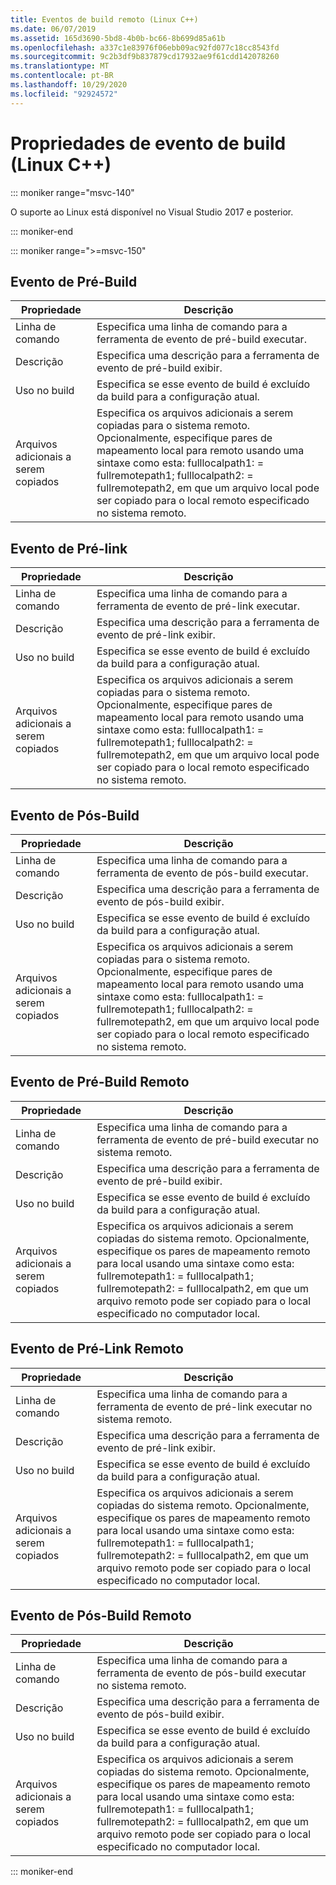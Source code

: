 ```yaml
---
title: Eventos de build remoto (Linux C++)
ms.date: 06/07/2019
ms.assetid: 165d3690-5bd8-4b0b-bc66-8b699d85a61b
ms.openlocfilehash: a337c1e83976f06ebb09ac92fd077c18cc8543fd
ms.sourcegitcommit: 9c2b3df9b837879cd17932ae9f61cdd142078260
ms.translationtype: MT
ms.contentlocale: pt-BR
ms.lasthandoff: 10/29/2020
ms.locfileid: "92924572"
---
```

# <a name="build-event-properties-linux-c"></a>Propriedades de evento de build (Linux C++)

::: moniker range="msvc-140"

O suporte ao Linux está disponível no Visual Studio 2017 e posterior.

::: moniker-end

::: moniker range=">=msvc-150"

## <a name="pre-build-event"></a>Evento de Pré-Build

| Propriedade | Descrição |
|--|--|
| Linha de comando | Especifica uma linha de comando para a ferramenta de evento de pré-build executar. |
| Descrição | Especifica uma descrição para a ferramenta de evento de pré-build exibir. |
| Uso no build | Especifica se esse evento de build é excluído da build para a configuração atual. |
| Arquivos adicionais a serem copiados | Especifica os arquivos adicionais a serem copiadas para o sistema remoto. Opcionalmente, especifique pares de mapeamento local para remoto usando uma sintaxe como esta: fulllocalpath1: = fullremotepath1; fulllocalpath2: = fullremotepath2, em que um arquivo local pode ser copiado para o local remoto especificado no sistema remoto. |

## <a name="pre-link-event"></a>Evento de Pré-link

| Propriedade | Descrição |
|--|--|
| Linha de comando | Especifica uma linha de comando para a ferramenta de evento de pré-link executar. |
| Descrição | Especifica uma descrição para a ferramenta de evento de pré-link exibir. |
| Uso no build | Especifica se esse evento de build é excluído da build para a configuração atual. |
| Arquivos adicionais a serem copiados | Especifica os arquivos adicionais a serem copiadas para o sistema remoto. Opcionalmente, especifique pares de mapeamento local para remoto usando uma sintaxe como esta: fulllocalpath1: = fullremotepath1; fulllocalpath2: = fullremotepath2, em que um arquivo local pode ser copiado para o local remoto especificado no sistema remoto. |

## <a name="post-build-event"></a>Evento de Pós-Build

| Propriedade | Descrição |
|--|--|
| Linha de comando | Especifica uma linha de comando para a ferramenta de evento de pós-build executar. |
| Descrição | Especifica uma descrição para a ferramenta de evento de pós-build exibir. |
| Uso no build | Especifica se esse evento de build é excluído da build para a configuração atual. |
| Arquivos adicionais a serem copiados | Especifica os arquivos adicionais a serem copiadas para o sistema remoto. Opcionalmente, especifique pares de mapeamento local para remoto usando uma sintaxe como esta: fulllocalpath1: = fullremotepath1; fulllocalpath2: = fullremotepath2, em que um arquivo local pode ser copiado para o local remoto especificado no sistema remoto. |

## <a name="remote-pre-build-event"></a>Evento de Pré-Build Remoto

| Propriedade | Descrição |
|--|--|
| Linha de comando | Especifica uma linha de comando para a ferramenta de evento de pré-build executar no sistema remoto. |
| Descrição | Especifica uma descrição para a ferramenta de evento de pré-build exibir. |
| Uso no build | Especifica se esse evento de build é excluído da build para a configuração atual. |
| Arquivos adicionais a serem copiados | Especifica os arquivos adicionais a serem copiadas do sistema remoto. Opcionalmente, especifique os pares de mapeamento remoto para local usando uma sintaxe como esta: fullremotepath1: = fulllocalpath1; fullremotepath2: = fulllocalpath2, em que um arquivo remoto pode ser copiado para o local especificado no computador local. |

## <a name="remote-pre-link-event"></a>Evento de Pré-Link Remoto

| Propriedade | Descrição |
|--|--|
| Linha de comando | Especifica uma linha de comando para a ferramenta de evento de pré-link executar no sistema remoto. |
| Descrição | Especifica uma descrição para a ferramenta de evento de pré-link exibir. |
| Uso no build | Especifica se esse evento de build é excluído da build para a configuração atual. |
| Arquivos adicionais a serem copiados | Especifica os arquivos adicionais a serem copiadas do sistema remoto. Opcionalmente, especifique os pares de mapeamento remoto para local usando uma sintaxe como esta: fullremotepath1: = fulllocalpath1; fullremotepath2: = fulllocalpath2, em que um arquivo remoto pode ser copiado para o local especificado no computador local. |

## <a name="remote-post-build-event"></a>Evento de Pós-Build Remoto

| Propriedade | Descrição |
|--|--|
| Linha de comando | Especifica uma linha de comando para a ferramenta de evento de pós-build executar no sistema remoto. |
| Descrição | Especifica uma descrição para a ferramenta de evento de pós-build exibir. |
| Uso no build | Especifica se esse evento de build é excluído da build para a configuração atual. |
| Arquivos adicionais a serem copiados | Especifica os arquivos adicionais a serem copiadas do sistema remoto. Opcionalmente, especifique os pares de mapeamento remoto para local usando uma sintaxe como esta: fullremotepath1: = fulllocalpath1; fullremotepath2: = fulllocalpath2, em que um arquivo remoto pode ser copiado para o local especificado no computador local. |

::: moniker-end
